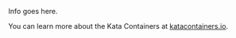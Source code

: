 Info goes here.

You can learn more about the Kata Containers at [katacontainers.io](https://katacontainers.io/).